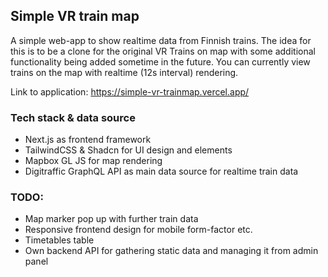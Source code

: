 ## Simple VR train map

A simple web-app to show realtime data from Finnish trains. The idea for this is to be a clone for the original VR Trains on map with some additional functionality being added sometime in the future. You can currently view trains on the map with realtime (12s interval) rendering.

Link to application: https://simple-vr-trainmap.vercel.app/

### Tech stack & data source

- Next.js as frontend framework
- TailwindCSS & Shadcn for UI design and elements
- Mapbox GL JS for map rendering
- Digitraffic GraphQL API as main data source for realtime train data

### TODO:

- Map marker pop up with further train data
- Responsive frontend design for mobile form-factor etc.
- Timetables table
- Own backend API for gathering static data and managing it from admin panel
